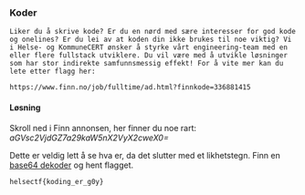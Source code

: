 ### Koder
```
Liker du å skrive kode? Er du en nørd med sære interesser for god kode og onelines? Er du lei av at koden din ikke brukes til noe viktig? Vi i Helse- og KommuneCERT ønsker å styrke vårt engineering-team med en eller flere fullstack utviklere. Du vil være med å utvikle løsninger som har stor indirekte samfunnsmessig effekt! For å vite mer kan du lete etter flagg her:

https://www.finn.no/job/fulltime/ad.html?finnkode=336881415
```

#### Løsning
Skroll ned i Finn annonsen, her finner du noe rart: *aGVsc2VjdGZ7a29kaW5nX2VyX2cweX0=*

Dette er veldig lett å se hva er, da det slutter med et likhetstegn. Finn en [base64 dekoder](https://www.base64decode.org/) og hent flagget.

`helsectf{koding_er_g0y}`